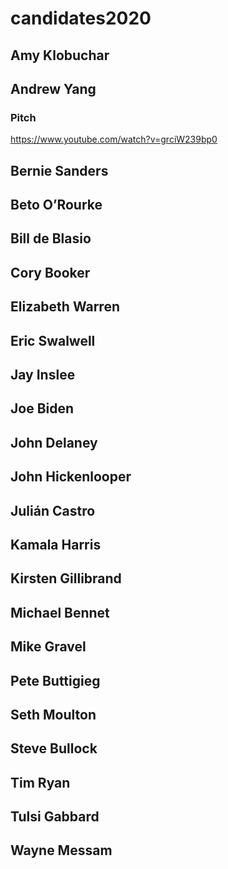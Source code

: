 # candidates2020

## Amy Klobuchar
## Andrew Yang
### Pitch
https://www.youtube.com/watch?v=grciW239bp0

## Bernie Sanders
## Beto O’Rourke
## Bill de Blasio
## Cory Booker
## Elizabeth Warren
## Eric Swalwell
## Jay Inslee
## Joe Biden
## John Delaney
## John Hickenlooper
## Julián Castro
## Kamala Harris
## Kirsten Gillibrand
## Michael Bennet
## Mike Gravel
## Pete Buttigieg
## Seth Moulton
## Steve Bullock
## Tim Ryan
## Tulsi Gabbard
## Wayne Messam